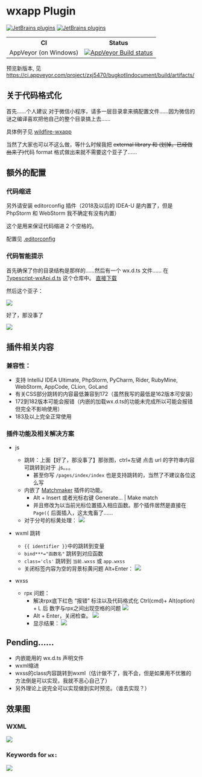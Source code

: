 # wxapp Plugin
[![JetBrains plugins](https://img.shields.io/jetbrains/plugin/v/12539-wxapp-support.svg)](https://plugins.jetbrains.com/plugin/12539-wxapp-support)
[![JetBrains plugins](https://img.shields.io/jetbrains/plugin/d/12539-wxapp-support.svg)](https://plugins.jetbrains.com/plugin/12539-wxapp-support)
<table>
  <tr>
    <th>CI</th>
    <th>Status</th>
  </tr>
  <tr>
    <td>AppVeyor (on Windows)</td>
    <td><a href="https://ci.appveyor.com/project/zxj5470/wxapp-intellij"><img src="https://ci.appveyor.com/api/projects/status/github/zxj5470/wxapp-intellij?branch=master&svg=true" alt="AppVeyor Build status"></a></td>
  </tr>
</table>

预览新版本, 见 https://ci.appveyor.com/project/zxj5470/bugkotlindocument/build/artifacts/
## 关于代码格式化
首先……个人建议
对于微信小程序，请多一层目录拿来搞配置文件……因为微信的谜之编译喜欢把他自己的整个目录搞上去……

具体例子见 [wildfire-wxapp](https://github.com/zxj5470/wildfire-wxapp)

当然了大家也可以不这么做，等什么时候我把 <del>external library 和 (划掉。已经做出来了)</del>代码 format 格式做出来就不需要这个亚子了……

## 额外的配置
### 代码缩进 
另外请安装 editorconfig 插件（2018及以后的 IDEA-U 是内置了，但是 PhpStorm 和 WebStorm 我不确定有没有内置）

这个是用来保证代码缩进 2 个空格的。

配置见 [.editorconfig](https://github.com/zxj5470/wildfire-wxapp/blob/master/.editorconfig)

### 代码智能提示
首先确保了你的目录结构是那样的……然后有一个 wx.d.ts 文件……
在 [Typescript-wxApi.d.ts](https://github.com/Adherentman/Typescript-wxApi.d.ts) 这个仓库中。
[直接下载](https://github.com/Adherentman/Typescript-wxApi.d.ts/raw/master/wx.d.ts)

然后这个亚子：

![](https://user-images.githubusercontent.com/20026798/59198243-d3382100-8bc5-11e9-8bda-ec0c1491a608.png)

好了，那没事了

![](https://user-images.githubusercontent.com/20026798/59198181-ac79ea80-8bc5-11e9-9512-3240faeaefaf.png)

## 插件相关内容

### 兼容性：
- 支持 IntelliJ IDEA Ultimate, PhpStorm, PyCharm, Rider, RubyMine, WebStorm, AppCode, CLion, GoLand
- 有关CSS部分跳转的内容最低兼容到172（虽然我写的最低是162版本可安装）
- 172到182版本可能会报错（内嵌的加载wx.d.ts的功能未完成所以可能会报错但完全不影响使用）
- 183及以上完全正常使用

### 插件功能及相关解决方案
- js
	- 跳转：上面【好了，那没事了】那张图，ctrl+左键 点击 url 的字符串内容可跳转到对于 .js。。。
		- 甚至你写 `/pages/index/index` 也是支持跳转的，当然了不建议各位这么写
	- 内嵌了 [Matchmaker](https://github.com/lypeer/Matchmaker) 插件的功能。
		- Alt + Insert 或者光标右键 Generate... | Make match
		- 并且修改为以当前光标位置插入相应函数。那个插件居然是直接在 `Page({` 后面插入，这太鬼畜了……
	- 对于分号的标黄处理：
	![](https://user-images.githubusercontent.com/20026798/59234137-fd1d3200-8c1d-11e9-93dc-682a69237cdc.png)
- wxml 跳转
	- `{{ identifier }}`中的跳转到变量
	- `bind***="函数名"` 跳转到对应函数
	- `class='cls'` 跳转到 `当前.wxss` 或 `app.wxss`
	- 关闭标签内容为空的背景标黄问题 Alt+Enter：
	![](https://user-images.githubusercontent.com/20026798/59233969-5042b500-8c1d-11e9-9b54-08a4cfee8fd8.png)
		
- wxss
	- rpx 问题：
		- 解决rpx底下红色 “报错” 标注以及代码格式化 Ctrl(cmd)+ Alt(option) + L 后 数字与rpx之间出现空格的问题
		![](https://user-images.githubusercontent.com/20026798/59233255-4a97a000-8c1a-11e9-819f-e648f7ea1ef0.png)
		- Alt + Enter，关闭检查。
		![](https://user-images.githubusercontent.com/20026798/59233270-58e5bc00-8c1a-11e9-9d81-736709fe2633.png)
		- 显示结果：
		![](https://user-images.githubusercontent.com/20026798/59233421-f214d280-8c1a-11e9-843f-57a498e8e248.png)
	

## Pending……
- 内嵌能用的 wx.d.ts 声明文件
- wxml缩进
- wxss的class内容跳转到wxml（估计做不了，我不会，但是如果用不优雅的方法倒是可以实现，我就不恶心自己了）
- 另外理论上说完全可以实现做到实时预览。（谁去实现？）

## 效果图
### WXML
![](https://user-images.githubusercontent.com/20026798/59234019-82541700-8c1d-11e9-859a-642f1aaa2a58.png)

### Keywords for `wx:`
![](https://user-images.githubusercontent.com/20026798/59234072-c9daa300-8c1d-11e9-8af8-26d283e909af.png)